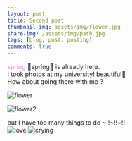 ```yaml
---
layout: post
title: Second post
thumbnail-img: assets/img/flower.jpg
share-img: /assets/img/path.jpg
tags: [blog, post, posting]
comments: true
---
```


<span style="color:violet"> spring </span> 🌸spring🌸 is already here.   
I took photos at my university!
beautiful🌸  
How about going there with me ?  

![flower](https://user-images.githubusercontent.com/126739223/227748682-eafba914-4652-41aa-8248-fdbdaac09c82.jpg)

![flower2](https://user-images.githubusercontent.com/126739223/227754493-ca32aa89-b61d-4c34-bc63-aa336a58c0c3.jpg)

but I have too many things to do ~!!~!!~!!  
![love](https://user-images.githubusercontent.com/126739223/227749112-d7f459ce-6c7c-4a66-8bac-dad2310fe744.png)
![crying](https://user-images.githubusercontent.com/126739223/227748785-e8c665c1-4db1-4883-8ec7-1ec9e0581cd4.jpg)




